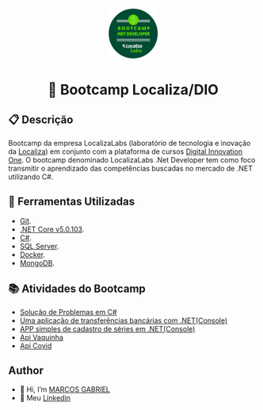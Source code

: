 
<h1 align="center"><img width="20%" height="15%" src="https://github.com/MarcGabr/Imagens/blob/main/BootcampLocaliza.png"></h1>
<h1 align="center">📗 Bootcamp Localiza/DIO </h1>

## 📋 Descrição

Bootcamp da empresa LocalizaLabs (laboratório de tecnologia e inovação da [Localiza](https://www.localiza.com/brasil/pt-br)) em conjunto com a plataforma de cursos [Digital Innovation One](https://web.digitalinnovation.one/). O bootcamp denominado LocalizaLabs .Net Developer tem como foco transmitir o aprendizado das competências buscadas no mercado de .NET utilizando C#.

## 🔧 Ferramentas Utilizadas
- [Git](https://git-scm.com).
- [.NET Core v5.0.103](https://dotnet.microsoft.com/download/dotnet/5.0).
- [C#](https://docs.microsoft.com/pt-br/dotnet/csharp/).
- [SQL Server](https://www.microsoft.com/pt-br/sql-server/).
- [Docker](https://www.docker.com).
- [MongoDB](https://www.mongodb.com/cloud/atlas).

## 📚 Atividades do Bootcamp
- [Solução de Problemas em C#](https://github.com/MarcGabr/Bootcamp_Localiza-/tree/main/Desafios%20de%20Logica)
- [Uma aplicação de transferências bancárias com .NET(Console)](https://github.com/MarcGabr/Bootcamp_Localiza-/tree/main/Transferencia%20Bancaria)
- [APP simples de cadastro de séries em .NET(Console)](https://github.com/MarcGabr/Bootcamp_Localiza-/tree/main/Cadastro%20de%20Series)
- [Api Vaquinha](https://github.com/MarcGabr/Bootcamp_Localiza-/tree/main/Vaquinha%20Tests)
- [Api Covid](https://github.com/MarcGabr/Bootcamp_Localiza-/tree/main/Api%20%2B%20Mongo)


## Author
- 👋 Hi, I’m [MARCOS GABRIEL](https://github.com/MarcGabr)
- 💼 Meu [Linkedin](https://br.linkedin.com/in/marcos-gabriel-pa13)
